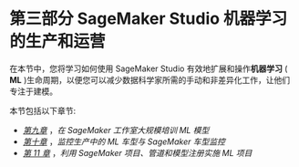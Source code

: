 <title>B17447_Section3_ePub_RK</title>

# 第三部分 SageMaker Studio 机器学习的生产和运营

在本节中，您将学习如何使用 SageMaker Studio 有效地扩展和操作**机器学习** ( **ML** )生命周期，以便您可以减少数据科学家所需的手动和非差异化工作，让他们专注于建模。

本节包括以下章节:

*   [*第九章*](B17447_09_ePub_RK.xhtml#_idTextAnchor125) ，*在 SageMaker 工作室大规模培训 ML 模型*
*   [*第十章*](B17447_10_ePub_RK.xhtml#_idTextAnchor134) ，*监控生产中的 ML 车型与 SageMaker 车型监控*
*   [*第 11 章*](B17447_11_ePub_RK.xhtml#_idTextAnchor144) ，*利用 SageMaker 项目、管道和模型注册实施 ML 项目*